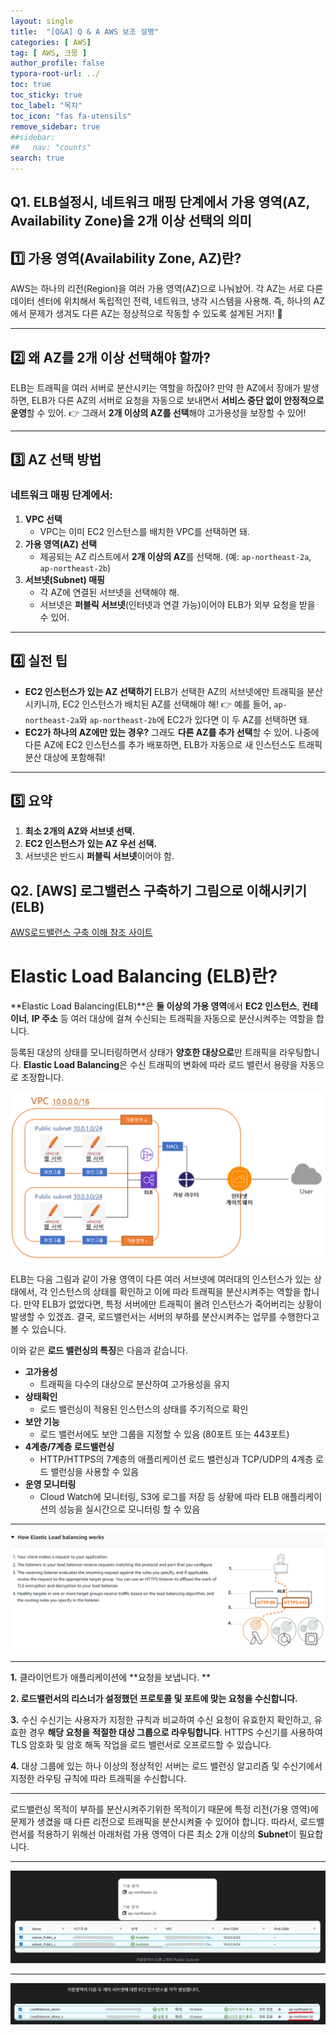 ```yaml
---
layout: single
title:  "[Q&A] Q & A AWS 보조 설명"
categories: [ AWS]
tag: [ AWS, 크몽 ]
author_profile: false
typora-root-url: ../
toc: true
toc_sticky: true
toc_label: "목차"
toc_icon: "fas fa-utensils" 
remove_sidebar: true
##sidebar:
##   nav: "counts"
search: true
---
```




## Q1. ELB설정시, 네트워크 매핑 단계에서 가용 영역(AZ, Availability Zone)을 2개 이상 선택의 의미

## **1️⃣ 가용 영역(Availability Zone, AZ)란?**

AWS는 하나의 리전(Region)을 여러 가용 영역(AZ)으로 나눠놨어.
각 AZ는 서로 다른 데이터 센터에 위치해서 독립적인 전력, 네트워크, 냉각 시스템을 사용해.
즉, 하나의 AZ에서 문제가 생겨도 다른 AZ는 정상적으로 작동할 수 있도록 설계된 거지! 🙌

------

## **2️⃣ 왜 AZ를 2개 이상 선택해야 할까?**

ELB는 트래픽을 여러 서버로 분산시키는 역할을 하잖아?
만약 한 AZ에서 장애가 발생하면, ELB가 다른 AZ의 서버로 요청을 자동으로 보내면서 **서비스 중단 없이 안정적으로 운영**할 수 있어.
👉 그래서 **2개 이상의 AZ를 선택**해야 고가용성을 보장할 수 있어!

------

## **3️⃣ AZ 선택 방법**

### 네트워크 매핑 단계에서:

1. **VPC 선택**
   - VPC는 이미 EC2 인스턴스를 배치한 VPC를 선택하면 돼.
2. **가용 영역(AZ) 선택**
   - 제공되는 AZ 리스트에서 **2개 이상의 AZ**를 선택해.
     (예: `ap-northeast-2a`, `ap-northeast-2b`)
3. **서브넷(Subnet) 매핑**
   - 각 AZ에 연결된 서브넷을 선택해야 해.
   - 서브넷은 **퍼블릭 서브넷**(인터넷과 연결 가능)이어야 ELB가 외부 요청을 받을 수 있어.

------

## **4️⃣ 실전 팁**

- **EC2 인스턴스가 있는 AZ 선택하기**
  ELB가 선택한 AZ의 서브넷에만 트래픽을 분산시키니까, EC2 인스턴스가 배치된 AZ를 선택해야 해!
  👉 예를 들어, `ap-northeast-2a`와 `ap-northeast-2b`에 EC2가 있다면 이 두 AZ를 선택하면 돼.
- **EC2가 하나의 AZ에만 있는 경우?**
  그래도 **다른 AZ를 추가 선택**할 수 있어.
  나중에 다른 AZ에 EC2 인스턴스를 추가 배포하면, ELB가 자동으로 새 인스턴스도 트래픽 분산 대상에 포함해줘!

------

## **5️⃣ 요약**

1. **최소 2개의 AZ와 서브넷 선택.**
2. **EC2 인스턴스가 있는 AZ 우선 선택.**
3. 서브넷은 반드시 **퍼블릭 서브넷**이어야 함.



## Q2. [AWS] 로그밸런스 구축하기 그림으로 이해시키기(ELB)

[AWS로드밸런스 구축 이해 참조 사이트](https://rachel0115.tistory.com/entry/AWS-%EB%A1%9C%EB%93%9C-%EB%B0%B8%EB%9F%B0%EC%84%9C-%EA%B5%AC%EC%B6%95%ED%95%98%EA%B8%B0-ELB)

# **Elastic Load Balancing (ELB)란?**

**Elastic Load Balancing(ELB)**은 **둘 이상의 가용 영역**에서 **EC2 인스턴스**, **컨테이너**, **IP 주소** 등 여러 대상에 걸쳐 수신되는 트래픽을 자동으로 분산시켜주는 역할을 합니다.

등록된 대상의 상태를 모니터링하면서 상태가 **양호한 대상으로**만 트래픽을 라우팅합니다. **Elastic Load Balancing**은 수신 트래픽의 변화에 따라 로드 밸런서 용량을 자동으로 조정합니다.



![image-20250122124227777](/../images/2025-01-22-002-AWS작업_보조QA/image-20250122124227777.png)

ELB는 다음 그림과 같이 가용 영역이 다른 여러 서브넷에 여러대의 인스턴스가 있는 상태에서, 각 인스턴스의 상태를 확인하고 이에 따라 트래픽을 분산시켜주는 역할을 합니다. 만약 ELB가 없었다면, 특정 서버에만 트래픽이 몰려 인스턴스가 죽어버리는 상황이 발생할 수 있겠죠. 결국, 로드밸런서는 서버의 부하를 분산시켜주는 업무를 수행한다고 볼 수 있습니다.

이와 같은 **로드 밸런싱의 특징**은 다음과 같습니다.

- **고가용성**
  - 트래픽을 다수의 대상으로 분산하여 고가용성을 유지
- **상태확인**
  - 로드 밸런싱이 적용된 인스턴스의 상태를 주기적으로 확인
- **보안 기능**
  - 로드 밸런서에도 보안 그룹을 지정할 수 있음 (80포트 또는 443포트)
- **4계층/7계층 로드밸런싱**
  - HTTP/HTTPS의 7계층의 애플리케이션 로드 밸런싱과 TCP/UDP의 4계층 로드 밸런싱을 사용할 수 있음
- **운영 모니터링**
  - Cloud Watch에 모니터링, S3에 로그를 저장 등 상황에 따라 ELB 애플리케이션의 성능을 실시간으로 모니터링 할 수 있음



---



![image-20250122124430650](/../images/2025-01-22-002-AWS작업_보조QA/image-20250122124430650.png)

---



**1.** 클라이언트가 애플리케이션에 **요청을 보냅니다.
**

**2. 로드밸런서의 리스너가 설정했던 프로토콜 및 포트에 맞는 요청을 수신합니다.**

**3.** 수신 수신기는 사용자가 지정한 규칙과 비교하여 수신 요청이 유효한지 확인하고, 유효한 경우 **해당 요청을** **적절한 대상 그룹으로 라우팅합니다**. HTTPS 수신기를 사용하여 TLS 암호화 및 암호 해독 작업을 로드 밸런서로 오프로드할 수 있습니다.

**4.** 대상 그룹에 있는 하나 이상의 정상적인 서버는 로드 밸런싱 알고리즘 및 수신기에서 지정한 라우팅 규칙에 따라 트래픽을 수신합니다.

---



로드밸런싱 목적이 부하를 분산시켜주기위한 목적이기 때문에 특정 리전(가용 영역)에 문제가 생겼을 때 다른 리전으로 트래픽을 분산시켜줄 수 있어야 합니다. 따라서, 로드밸런서를 적용하기 위해선 아래처럼 가용 영역이 다른 최소 2개 이상의 **Subnet**이 필요합니다.

---

![image-20250122124613354](/../images/2025-01-22-002-AWS작업_보조QA/image-20250122124613354.png)

---

![image-20250122124627273](/../images/2025-01-22-002-AWS작업_보조QA/image-20250122124627273.png)